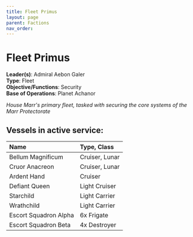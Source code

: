```yaml
---
title: Fleet Primus
layout: page
parent: Factions
nav_order: 
---
```

# Fleet Primus

**Leader(s)**: Admiral Aebon Galer  
**Type**: Fleet  
**Objective/Functions**: Security  
**Base of Operations**: Planet Achanor  

*House Marr's primary fleet, tasked with securing the core systems of the Marr Protectorate*

## Vessels in active service:

| Name             | Type, Class      |
| :--------------- | :--------------- |
| Bellum Magnificum | Cruiser, Lunar |
| Cruor Anacreon | Cruiser, Lunar |
| Ardent Hand | Cruiser |
| Defiant Queen | Light Cruiser |
| Starchild | Light Carrier |
| Wrathchild | Light Carrier |
| Escort Squadron Alpha | 6x Frigate |
| Escort Squadron Beta | 4x Destroyer |

